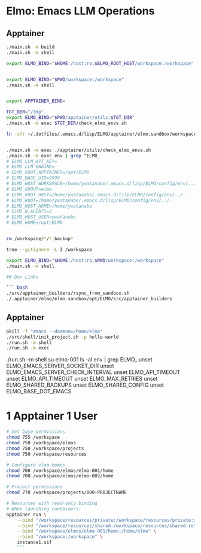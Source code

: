 <!-- ---
!-- title: 2024-12-23 22:11:18
!-- author: ywata-note-win
!-- date: /home/ywatanabe/.emacs.d/lisp/ELMO/README.md
!-- --- -->

# Elmo: Emacs LLM Operations

## Apptainer

``` bash
./main.sh -m build
./main.sh -m shell

export ELMO_BIND="$HOME:/host:ro,$ELMO_ROOT_HOST/workspace:/workspace"


export ELMO_BIND="$PWD/workspace:/workspace"
./main.sh -m shell


export APPTAINER_BIND=

TGT_DIR="/tmp"
export ELMO_BIND="$PWD/apptainer/utils:$TGT_DIR"
./main.sh -m exec $TGT_DIR/check_elmo_envs.sh

ln -sfr ~/.dotfiles/.emacs.d/lisp/ELMO/apptainer/elmo.sandbox/workspace


./main.sh -m exec ./apptainer/utils/check_elmo_envs.sh
./main.sh -m exec env | grep ^ELMO_
# ELMO_LLM_API_KEY=
# ELMO_LLM_ENGINE=
# ELMO_ROOT_APPTAINER=/opt/ELMO
# ELMO_BASE_UID=9999
# ELMO_HOST_WORKSPACE=/home/ywatanabe/.emacs.d/lisp/ELMO/config/env/../../workspace
# ELMO_GROUP=elmo
# ELMO_ROOT_HOST=/home/ywatanabe/.emacs.d/lisp/ELMO/config/env/../..
# ELMO_ROOT=/home/ywatanabe/.emacs.d/lisp/ELMO/config/env/../..
# ELMO_HOST_HOME=/home/ywatanabe
# ELMO_N_AGENTS=2
# ELMO_HOST_USER=ywatanabe
# ELMO_HOME=/opt/ELMO


rm /workspace/*/*_backup*

tree --gitignore -L 3 /workspace

export ELMO_BIND="$HOME:/host:ro,$PWD/workspace:/workspace"
./main.sh -m shell

## Dev Links

``` bash
./src/apptainer_builders/rsync_from_sandbox.sh
./.apptainer/elmo/elmo.sandbox/opt/ELMO/src/apptainer_builders
```


## Apptainer

``` bash
pkill -f "emacs --daemon=/home/elmo"
./src/shell/init_project.sh -p hello-world
./run.sh -m shell
./run.sh -m exec 
```

./run.sh -m shell
su elmo-001
ls -al
env | grep ELMO_
unset ELMO_EMACS_SERVER_SOCKET_DIR
unset ELMO_EMACS_SERVER_CHECK_INTERVAL
unset ELMO_API_TIMEOUT
unset ELMO_API_TIMEOUT
unset ELMO_MAX_RETRIES
unset ELMO_SHARED_BACKUPS
unset ELMO_SHARED_CONFIG
unset ELMO_BASE_DOT_EMACS




# 1 Apptainer 1 User

``` bash
# Set base permissions
chmod 755 /workspace
chmod 750 /workspace/elmos
chmod 750 /workspace/projects
chmod 750 /workspace/resources

# Configure elmo homes
chmod 700 /workspace/elmos/elmo-001/home
chmod 700 /workspace/elmos/elmo-002/home

# Project permissions
chmod 770 /workspace/projects/000-PROJECTNAME

# Resources with read-only binding
# When launching containers:
apptainer run \
    --bind "/workspace/resources/private:/workspace/resources/private:ro" \
    --bind "/workspace/resources/shared:/workspace/resources/shared:ro" \
    --bind "/workspace/elmos/elmo-001/home:/home/elmo" \
    --bind "/workspace:/workspace" \
    instance1.sif
    ```
    
    